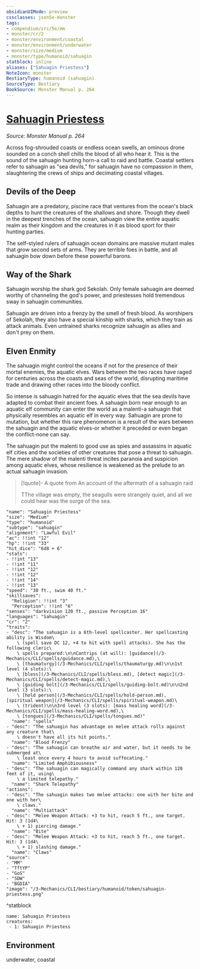 ```yaml
---
obsidianUIMode: preview
cssclasses: json5e-monster
tags:
- compendium/src/5e/mm
- monster/cr/2
- monster/environment/coastal
- monster/environment/underwater
- monster/size/medium
- monster/type/humanoid/sahuagin
statblock: inline
aliases: ["Sahuagin Priestess"]
NoteIcon: monster
BestiaryType: humanoid (sahuagin)
SourceType: Bestiary
BookSource: Monster Manual p. 264
---
```

# [Sahuagin Priestess](3-Mechanics\CLI\bestiary\humanoid/sahuagin-priestess.md)
*Source: Monster Manual p. 264*  

Across fog-shrouded coasts or endless ocean swells, an ominous drone sounded on a conch shell chills the blood of all who hear it. This is the sound of the sahuagin hunting horn-a call to raid and battle. Coastal settlers refer to sahuagin as "sea devils," for sahuagin have no compassion in them, slaughtering the crews of ships and decimating coastal villages.

## Devils of the Deep

Sahuagin are a predatory, piscine race that ventures from the ocean's black depths to hunt the creatures of the shallows and shore. Though they dwell in the deepest trenches of the ocean, sahuagin view the entire aquatic realm as their kingdom and the creatures in it as blood sport for their hunting parties.

The self-styled rulers of sahuagin ocean domains are massive mutant males that grow second sets of arms. They are terrible foes in battle, and all sahuagin bow down before these powerful barons.

## Way of the Shark

Sahuagin worship the shark god Sekolah. Only female sahuagin are deemed worthy of channeling the god's power, and priestesses hold tremendous sway in sahuagin communities.

Sahuagin are driven into a frenzy by the smell of fresh blood. As worshipers of Sekolah, they also have a special kinship with sharks, which they train as attack animals. Even untrained sharks recognize sahuagin as allies and don't prey on them.

## Elven Enmity

The sahuagin might control the oceans if not for the presence of their mortal enemies, the aquatic elves. Wars between the two races have raged for centuries across the coasts and seas of the world, disrupting maritime trade and drawing other races into the bloody conflict.

So intense is sahuagin hatred for the aquatic elves that the sea devils have adapted to combat their ancient foes. A sahuagin born near enough to an aquatic elf community can enter the world as a malenti-a sahuagin that physically resembles an aquatic elf in every way. Sahuagin are prone to mutation, but whether this rare phenomenon is a result of the wars between the sahuagin and the aquatic elves-or whether it preceded or even began the conflict-none can say.

The sahuagin put the malenti to good use as spies and assassins in aquatic elf cities and the societies of other creatures that pose a threat to sahuagin. The mere shadow of the malenti threat incites paranoia and suspicion among aquatic elves, whose resilience is weakened as the prelude to an actual sahuagin invasion.

> [!quote]- A quote from An account of the aftermath of a sahuagin raid  
> 
> TThe village was empty, the seagulls were strangely quiet, and all we could hear was the surge of the sea.


```statblock
"name": "Sahuagin Priestess"
"size": "Medium"
"type": "humanoid"
"subtype": "sahuagin"
"alignment": "Lawful Evil"
"ac": !!int "12"
"hp": !!int "33"
"hit_dice": "6d8 + 6"
"stats":
- !!int "13"
- !!int "11"
- !!int "12"
- !!int "12"
- !!int "14"
- !!int "13"
"speed": "30 ft., swim 40 ft."
"skillsaves":
  "Religion": !!int "3"
  "Perception": !!int "6"
"senses": "darkvision 120 ft., passive Perception 16"
"languages": "Sahuagin"
"cr": "2"
"traits":
- "desc": "The sahuagin is a 6th-level spellcaster. Her spellcasting ability is Wisdom\
    \ (spell save DC 12, +4 to hit with spell attacks). She has the following cleric\
    \ spells prepared:\n\nCantrips (at will): [guidance](/3-Mechanics/CLI/spells/guidance.md),\
    \ [thaumaturgy](/3-Mechanics/CLI/spells/thaumaturgy.md)\n\n1st level (4 slots):\
    \ [bless](/3-Mechanics/CLI/spells/bless.md), [detect magic](/3-Mechanics/CLI/spells/detect-magic.md),\
    \ [guiding bolt](/3-Mechanics/CLI/spells/guiding-bolt.md)\n\n2nd level (3 slots):\
    \ [hold person](/3-Mechanics/CLI/spells/hold-person.md), [spiritual weapon](/3-Mechanics/CLI/spells/spiritual-weapon.md)\
    \ (trident)\n\n3rd level (3 slots): [mass healing word](/3-Mechanics/CLI/spells/mass-healing-word.md),\
    \ [tongues](/3-Mechanics/CLI/spells/tongues.md)"
  "name": "spells"
- "desc": "The sahuagin has advantage on melee attack rolls against any creature that\
    \ doesn't have all its hit points."
  "name": "Blood Frenzy"
- "desc": "The sahuagin can breathe air and water, but it needs to be submerged at\
    \ least once every 4 hours to avoid suffocating."
  "name": "Limited Amphibiousness"
- "desc": "The sahuagin can magically command any shark within 120 feet of it, using\
    \ a limited telepathy."
  "name": "Shark Telepathy"
"actions":
- "desc": "The sahuagin makes two melee attacks: one with her bite and one with her\
    \ claws."
  "name": "Multiattack"
- "desc": "Melee Weapon Attack: +3 to hit, reach 5 ft., one target. Hit: 3 (1d4\
    \ + 1) piercing damage."
  "name": "Bite"
- "desc": "Melee Weapon Attack: +3 to hit, reach 5 ft., one target. Hit: 3 (1d4\
    \ + 1) slashing damage."
  "name": "Claws"
"source":
- "MM"
- "TftYP"
- "GoS"
- "SDW"
- "BGDIA"
"image": "/3-Mechanics/CLI/bestiary/humanoid/token/sahuagin-priestess.png"
```
^statblock

```encounter-table
name: Sahuagin Priestess
creatures:
 - 1: Sahuagin Priestess
```

## Environment

underwater, coastal